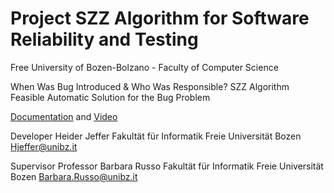 # Project SZZ Algorithm for Software Reliability and Testing

Free University of Bozen-Bolzano - Faculty of Computer Science

When Was Bug Introduced & Who Was Responsible? SZZ Algorithm Feasible Automatic Solution for the Bug Problem

[Documentation](https://github.com/HeiderJeffer/Project-SZZ-Algorithm-for-Software-Reliability-and-Testing/blob/main/SZZ%20Solution%20Video%20%2B%20Document%20%20by%20Heider%20Jeffer/SZZ%20Algorithm%20Document%20unibz.pdf) and [Video](https://github.com/HeiderJeffer/Project-SZZ-Algorithm-for-Software-Reliability-and-Testing/blob/main/SZZ%20Solution%20Video%20%2B%20Document%20%20by%20Heider%20Jeffer/SZZ%20Algorithm%20unibz.mp4)


Developer
Heider Jeffer
Fakultät für Informatik
Freie Universität Bozen
Hjeffer@unibz.it


Supervisor
Professor Barbara Russo
Fakultät für Informatik
Freie Universität Bozen
Barbara.Russo@unibz.it


